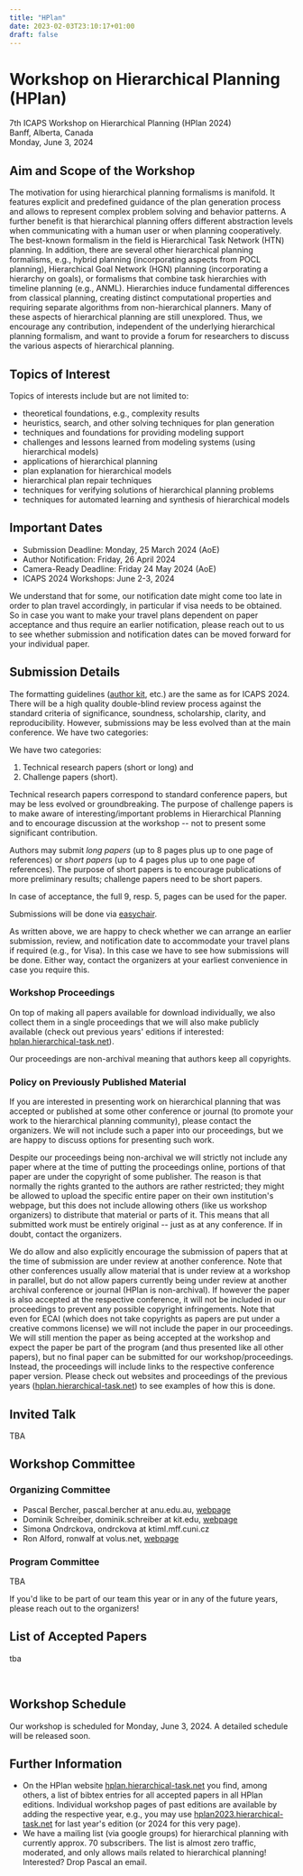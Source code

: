 ```yaml
---
title: "HPlan"
date: 2023-02-03T23:10:17+01:00
draft: false
---
```


# Workshop on Hierarchical Planning (HPlan)

7th ICAPS Workshop on Hierarchical Planning (HPlan 2024) \
Banff, Alberta, Canada \
Monday, June 3, 2024



## Aim and Scope of the Workshop

The motivation for using hierarchical planning formalisms is manifold. It features explicit and predefined guidance of the plan generation process and allows to represent complex problem solving and behavior patterns. A further benefit is that hierarchical planning offers different abstraction levels when communicating with a human user or when planning cooperatively. The best-known formalism in the field is Hierarchical Task Network (HTN) planning. In addition, there are several other hierarchical planning formalisms, e.g., hybrid planning (incorporating aspects from POCL planning), Hierarchical Goal Network (HGN) planning (incorporating a hierarchy on goals), or formalisms that combine task hierarchies with timeline planning (e.g., ANML). Hierarchies induce fundamental differences from classical planning, creating distinct computational properties and requiring separate algorithms from non-hierarchical planners. Many of these aspects of hierarchical planning are still unexplored. Thus, we encourage any contribution, independent of the underlying hierarchical planning formalism, and want to provide a forum for researchers to discuss the various aspects of hierarchical planning.



## Topics of Interest

Topics of interests include but are not limited to: 

- theoretical foundations, e.g., complexity results
- heuristics, search, and other solving techniques for plan generation
- techniques and foundations for providing modeling support
- challenges and lessons learned from modeling systems (using hierarchical models)
- applications of hierarchical planning
- plan explanation for hierarchical models
- hierarchical plan repair techniques
- techniques for verifying solutions of hierarchical planning problems
- techniques for automated learning and synthesis of hierarchical models
 
 
## Important Dates

- Submission Deadline:   Monday, 25 March 2024 (AoE)
- Author Notification:   Friday, 26 April 2024
- Camera-Ready Deadline: Friday 24 May 2024 (AoE)
- ICAPS 2024 Workshops:  June 2-3, 2024

We understand that for some, our notification date might come too late in order to plan travel accordingly, in particular if visa needs to be obtained. So in case you want to make your travel plans dependent on paper acceptance and thus require an earlier notification, please reach out to us to see whether submission and notification dates can be moved forward for your individual paper.


<!--
Note that at the date of the submission deadline, all papers need to be registered, which includes all relevant information such as title, abstract, authors, and kind of paper (long, short, etc.). **You will still be able to upload/update your paper until April 3 (AoE).**
-->


## Submission Details

The formatting guidelines ([author kit](https://icaps24.icaps-conference.org/files/icaps-author-kit.zip), etc.) are the same as for ICAPS 2024. There will be a high quality double-blind review process against the standard criteria of significance, soundness, scholarship, clarity, and reproducibility. However, submissions may be less evolved than at the main conference. We have two categories:

We have two categories:

 1. Technical research papers (short or long) and
 2. Challenge papers (short).

Technical research papers correspond to standard conference papers, but may be less evolved or groundbreaking. The purpose of challenge papers is to make aware of interesting/important problems in Hierarchical Planning and to encourage discussion at the workshop -- not to present some significant contribution.

Authors may submit *long papers* (up to 8 pages plus up to one page of references) or *short papers* (up to 4 pages plus up to one page of references). The purpose of short papers is to encourage publications of more preliminary results; challenge papers need to be short papers.

In case of acceptance, the full 9, resp. 5, pages can be used for the paper.

Submissions will be done via [easychair](https://easychair.org/conferences/?conf=hplan2024).

As written above, we are happy to check whether we can arrange an earlier submission, review, and notification date to accommodate your travel plans if required (e.g., for Visa). In this case we have to see how submissions will be done. Either way, contact the organizers at your earliest convenience in case you require this.




### Workshop Proceedings

On top of making all papers available for download individually, we also collect them in a single proceedings that we will also make publicly available (check out previous years' editions if interested: [hplan.hierarchical-task.net](https://hplan.hierarchical-task.net)).

Our proceedings are non-archival meaning that authors keep all copyrights. 



### Policy on Previously Published Material

If you are interested in presenting work on hierarchical planning that was accepted or published at some other conference or journal (to promote your work to the hierarchical planning community), please contact the organizers. We will not include such a paper into our proceedings, but we are happy to discuss options for presenting such work. 

Despite our proceedings being non-archival we will strictly not include any paper where at the time of putting the proceedings online, portions of that paper are under the copyright of some publisher. The reason is that normally the rights granted to the authors are rather restricted; they might be allowed to upload the specific entire paper on their own institution's webpage, but this does not include allowing others (like us workshop organizers) to distribute that material or parts of it. This means that all submitted work must be entirely original -- just as at any conference. If in doubt, contact the organizers.

We do allow and also explicitly encourage the submission of papers that at the time of submission are under review at another conference. Note that other conferences usually allow material that is under review at a workshop in parallel, but do not allow papers currently being under review at another archival conference or journal (HPlan is non-archival). If however the paper is also accepted at the respective conference, it will not be included in our proceedings to prevent any possible copyright infringements. Note that even for ECAI (which does not take copyrights as papers are put under a creative commons license) we will not include the paper in our proceedings. We will still mention the paper as being accepted at the workshop and expect the paper be part of the program (and thus presented like all other papers), but no final paper can be submitted for our workshop/proceedings. Instead, the proceedings will include links to the respective conference paper version. Please check out websites and proceedings of the previous years ([hplan.hierarchical-task.net](https://hplan.hierarchical-task.net)) to see examples of how this is done.



## Invited Talk

TBA



## Workshop Committee

### Organizing Committee

 - Pascal Bercher, pascal.bercher at anu.edu.au, [webpage](https://comp.anu.edu.au/people/pascal-bercher/)
 - Dominik Schreiber, dominik.schreiber at kit.edu, [webpage](https://www.dominikschreiber.de/)  
 - Simona Ondrckova, ondrckova at ktiml.mff.cuni.cz
 - Ron Alford, ronwalf at volus.net, [webpage](https://www.volus.net/)



### Program Committee

TBA

If you'd like to be part of our team this year or in any of the future years, please reach out to the organizers!



## List of Accepted Papers

tba

<br>

## Workshop Schedule

Our workshop is scheduled for Monday, June 3, 2024. A detailed schedule will be released soon.








## Further Information

- On the HPlan website [hplan.hierarchical-task.net](https://hplan.hierarchical-task.net) you find, among others, a list of bibtex entries for all accepted papers in all HPlan editions. Individual workshop pages of past editions are available by adding the respective year, e.g., you may use [hplan2023.hierarchical-task.net](https://hplan2023.hierarchical-task.net) for last year's edition (or 2024 for this very page).
- We have a mailing list (via google groups) for hierarchical planning with currently approx. 70 subscribers. The list is almost zero traffic, moderated, and only allows mails related to hierarchical planning! Interested? Drop Pascal an email.
